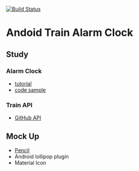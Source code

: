 [![Build Status](https://travis-ci.org/nicolalandro/andoid_train_alarm_clock.svg?branch=master)](https://travis-ci.org/nicolalandro/andoid_train_alarm_clock)

# Andoid Train Alarm Clock
## Study
### Alarm Clock
* [tutorial](http://www.concretepage.com/android/android-alarm-clock-tutorial-to-schedule-and-cancel-alarmmanager-pendingintent-and-wakefulbroadcastreceiver-example)
* [code sample](https://github.com/SheldonNeilson/Android-Alarm-Clock)
### Train API
* [GitHub API](https://github.com/sabas/trenitalia)

## Mock Up
* [Pencil](https://pencil.evolus.vn/)
* Android lollipop plugin
* Material Icon
